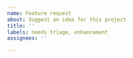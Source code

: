 ```yaml
---
name: Feature request
about: Suggest an idea for this project
title: ''
labels: needs triage, enhancement
assignees: ''

---
```

